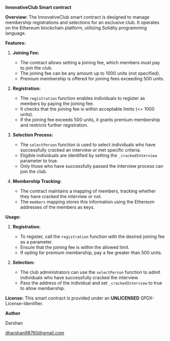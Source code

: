 **InnovativeClub Smart contract**

**Overview:**
The InnovativeClub smart contract is designed to manage membership registrations and selections for an exclusive club. It operates on the Ethereum blockchain platform, utilizing Solidity programming language.

**Features:**

1. **Joining Fee:** 
   - The contract allows setting a joining fee, which members must pay to join the club. 
   - The joining fee can be any amount up to 1000 units (not specified).
   - Premium membership is offered for joining fees exceeding 500 units.

2. **Registration:**
   - The `registration` function enables individuals to register as members by paying the joining fee.
   - It checks that the joining fee is within acceptable limits (<= 1000 units).
   - If the joining fee exceeds 500 units, it grants premium membership and restricts further registration.

3. **Selection Process:**
   - The `selectPerson` function is used to select individuals who have successfully cracked an interview or met specific criteria.
   - Eligible individuals are identified by setting the `_crackedInterview` parameter to true.
   - Only those who have successfully passed the interview process can join the club.

4. **Membership Tracking:**
   - The contract maintains a mapping of members, tracking whether they have cracked the interview or not.
   - The `members` mapping stores this information using the Ethereum addresses of the members as keys.

**Usage:**

1. **Registration:**
   - To register, call the `registration` function with the desired joining fee as a parameter.
   - Ensure that the joining fee is within the allowed limit.
   - If opting for premium membership, pay a fee greater than 500 units.

2. **Selection:**
   - The club administrators can use the `selectPerson` function to admit individuals who have successfully cracked the interview.
   - Pass the address of the individual and set `_crackedInterview` to true to allow membership.

**License:**
This smart contract is provided under an **UNLICENSED** SPDX-License-Identifier. 

**Author**

Darshan

dharshan98760@gmail.com
